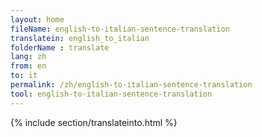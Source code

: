 ```yaml
---
layout: home
fileName: english-to-italian-sentence-translation
translatein: english_to_italian
folderName : translate
lang: zh
from: en
to: it
permalink: /zh/english-to-italian-sentence-translation
tool: english-to-italian-sentence-translation
---
```

{% include section/translateinto.html %}